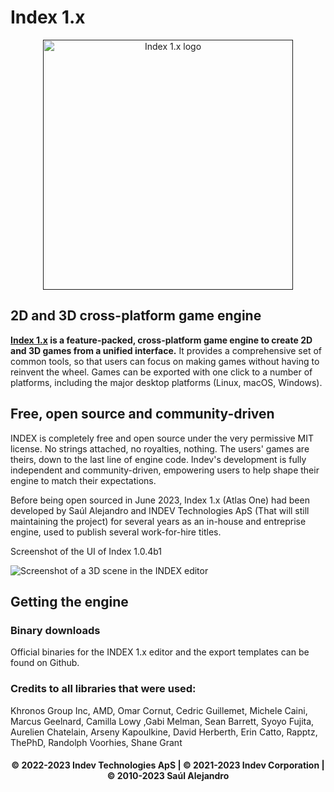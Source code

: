 # Index 1.x

<p align="center">
  <a href="">
    <img src="https://github.com/INDEV-Technologies/INDEX-1.x/assets/126918321/348fa80e-4a2f-49d4-842e-46997a52bc74" width="400" alt="Index 1.x logo">
  </a>
</p>

## 2D and 3D cross-platform game engine

**[Index 1.x]() is a feature-packed, cross-platform
game engine to create 2D and 3D games from a unified interface.** It provides a
comprehensive set of common tools, so that users can focus on making games
without having to reinvent the wheel. Games can be exported with one click to a
number of platforms, including the major desktop platforms (Linux, macOS,
Windows).

## Free, open source and community-driven

INDEX is completely free and open source under the very permissive MIT license.
No strings attached, no royalties, nothing. The users' games are theirs, down
to the last line of engine code. Indev's development is fully independent and
community-driven, empowering users to help shape their engine to match their
expectations.

Before being open sourced in June 2023, Index 1.x (Atlas One) had been developed by Saúl Alejandro and
INDEV Technologies ApS (That will still maintaining the project) for several
years as an in-house and entreprise engine, used to publish several work-for-hire titles.

Screenshot of the UI of Index 1.0.4b1

![Screenshot of a 3D scene in the INDEX editor](https://github.com/INDEV-Technologies/INDEX-1.x/assets/126918321/43b92d95-8082-4f3f-a6be-65a1aa1eddbc)

## Getting the engine

### Binary downloads

Official binaries for the INDEX 1.x editor and the export templates can be found on Github.

### Credits to all libraries that were used:

Khronos Group Inc, AMD, Omar Cornut, Cedric Guillemet, Michele Caini, Marcus Geelnard, Camilla Lowy ,Gabi Melman, Sean Barrett, Syoyo Fujita, Aurelien Chatelain, Arseny Kapoulkine, David Herberth, Erin Catto, Rapptz, ThePhD, Randolph Voorhies, Shane Grant

<h4 align="center">© 2022-2023 Indev Technologies ApS | © 2021-2023 Indev Corporation | © 2010-2023 Saúl Alejandro</h4>
<br/>
</p>
